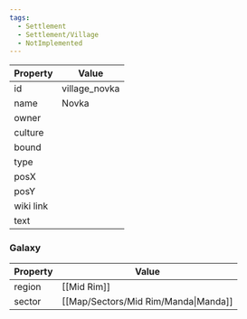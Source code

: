 ```yaml
---
tags:
  - Settlement
  - Settlement/Village
  - NotImplemented
---
```


| Property  | Value         |
| --------- | ------------- |
| id        | village_novka |
| name      | Novka         |
| owner     |               |
| culture   |               |
| bound     |               |
| type      |               |
| posX      |               |
| posY      |               |
| wiki link |               |
| text      |               |

### Galaxy
| Property | Value                                |
| -------- | ------------------------------------ |
| region   | [[Mid Rim]]                          |
| sector   | [[Map/Sectors/Mid Rim/Manda\|Manda]] |
